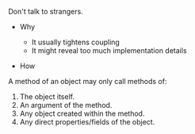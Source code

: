Don't talk to strangers.

- Why

	- It usually tightens coupling
	- It might reveal too much implementation details

- How

A method of an object may only call methods of:

1. The object itself.
2. An argument of the method.
3. Any object created within the method.
4. Any direct properties/fields of the object.